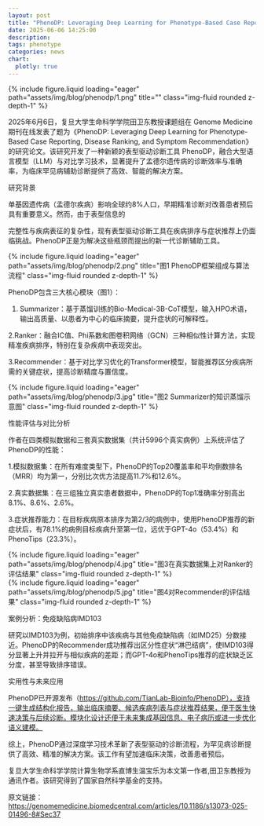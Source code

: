 ```yaml
---
layout: post
title: "PhenoDP: Leveraging Deep Learning for Phenotype-Based Case Reporting, Disease Ranking, and Symptom Recommendation"
date: 2025-06-06 14:25:00
description: 
tags: phenotype
categories: news
chart:
  plotly: true
---
```


<div class="row">
    <div class="col-sm mt-3 mt-md-0">
        {% include figure.liquid loading="eager" path="assets/img/blog/phenodp/1.png" title="" class="img-fluid rounded z-depth-1" %}
    </div>
</div>

2025年6月6日，复旦大学生命科学学院田卫东教授课题组在 Genome Medicine期刊在线发表了题为《PhenoDP: Leveraging Deep Learning for Phenotype-Based Case Reporting, Disease Ranking, and Symptom Recommendation》的研究论文。该研究开发了一种新颖的表型驱动诊断工具 PhenoDP，融合大型语言模型（LLM）与对比学习技术，显著提升了孟德尔遗传病的诊断效率与准确率，为临床罕见病辅助诊断提供了高效、智能的解决方案。

研究背景

单基因遗传病（孟德尔疾病）影响全球约8%人口，早期精准诊断对改善患者预后具有重要意义。然而，由于表型信息的

完整性与疾病表征的复杂性，现有表型驱动诊断工具在疾病排序与症状推荐上仍面临挑战。PhenoDP正是为解决这些瓶颈而提出的新一代诊断辅助工具。

<div class="row">
    <div class="col-sm mt-3 mt-md-0">
        {% include figure.liquid loading="eager" path="assets/img/blog/phenodp/2.png" title="图1 PhenoDP框架组成与算法流程" class="img-fluid rounded z-depth-1" %}
    </div>
</div>

PhenoDP包含三大核心模块（图1）：

1. Summarizer：基于蒸馏训练的Bio-Medical-3B-CoT模型，输入HPO术语，输出高质量、以患者为中心的临床摘要，提升症状的可解释性。

2.Ranker：融合IC值、Phi系数和图卷积网络（GCN）三种相似性计算方法，实现精准疾病排序，特别在复杂疾病中表现突出。

3.Recommender：基于对比学习优化的Transformer模型，智能推荐区分疾病所需的关键症状，提高诊断精度与置信度。

<div class="row">
    <div class="col-sm mt-3 mt-md-0">
        {% include figure.liquid loading="eager" path="assets/img/blog/phenodp/3.jpg" title="图2 Summarizer的知识蒸馏示意图" class="img-fluid rounded z-depth-1" %}
    </div>
</div>




性能评估与对比分析

作者在四类模拟数据和三套真实数据集（共计5996个真实病例）上系统评估了PhenoDP的性能：

1.模拟数据集：在所有难度类型下，PhenoDP的Top20覆盖率和平均倒数排名（MRR）均为第一，分别比次优方法提高11.7%和12.6%。

2.真实数据集：在三组独立真实患者数据中，PhenoDP的Top1准确率分别高出8.1%、8.6%、2.6%。

3.症状推荐能力：在目标疾病原本排序为第2/3的病例中，使用PhenoDP推荐的新症状后，有78.1%的病例目标疾病升至第一位，远优于GPT-4o（53.4%）和PhenoTips（23.3%）。

<div class="row">
    <div class="col-sm mt-3 mt-md-0">
        {% include figure.liquid loading="eager" path="assets/img/blog/phenodp/4.jpg" title="图3在真实数据集上对Ranker的评估结果" class="img-fluid rounded z-depth-1" %}
    </div>
</div>


<div class="row">
    <div class="col-sm mt-3 mt-md-0">
        {% include figure.liquid loading="eager" path="assets/img/blog/phenodp/5.jpg" title="图4对Recommender的评估结果" class="img-fluid rounded z-depth-1" %}
    </div>
</div>


案例分析：免疫缺陷病IMD103

研究以IMD103为例，初始排序中该疾病与其他免疫缺陷病（如IMD25）分数接近。PhenoDP的Recommender成功推荐出区分性症状“淋巴结病”，使IMD103得分显著上升并拉开与相似疾病的差距；而GPT-4o和PhenoTips推荐的症状缺乏区分度，甚至导致排序错误。



实用性与未来应用

PhenoDP已开源发布（https://github.com/TianLab-Bioinfo/PhenoDP），支持一键生成结构化报告，输出临床摘要、候选疾病列表与症状推荐结果，便于医生快速决策与后续诊断。模块化设计还便于未来集成基因信息、电子病历或进一步优化语义建模。

综上，PhenoDP通过深度学习技术革新了表型驱动的诊断流程，为罕见病诊断提供了高效、精准的解决方案。该工作有望加速临床决策，改善患者预后。

复旦大学生命科学学院计算生物学系直博生温宝乐为本文第一作者,田卫东教授为通讯作者。该研究得到了国家自然科学基金的支持。

原文链接：https://genomemedicine.biomedcentral.com/articles/10.1186/s13073-025-01496-8#Sec37


